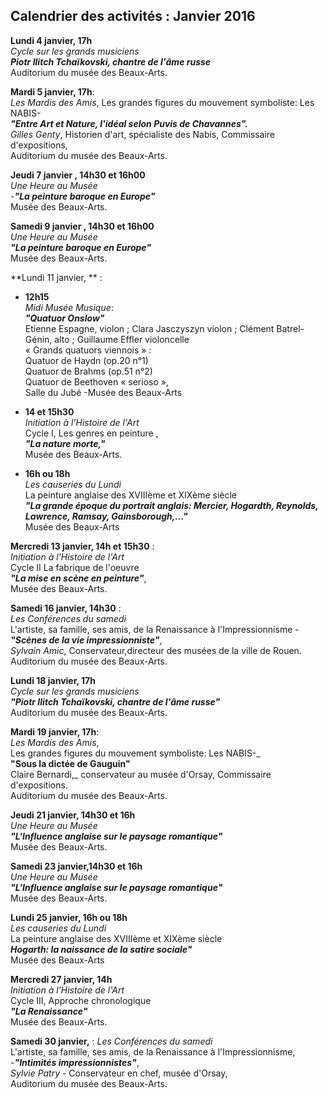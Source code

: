 ## Calendrier des activités : Janvier 2016

**Lundi 4 janvier, 17h**  
_Cycle sur les grands musiciens_  
**_Piotr Ilitch Tchaïkovski, chantre de l'âme russe_**  
Auditorium du musée des Beaux-Arts.

**Mardi 5 janvier, 17h**:  
_Les Mardis des Amis_, Les grandes figures du mouvement symboliste: Les NABIS-  
**_"Entre Art et Nature, l'idéal selon Puvis de Chavannes"._**  
_Gilles Genty_, Historien d'art, spécialiste des Nabis, Commissaire d'expositions,  
Auditorium du musée des Beaux-Arts.

**Jeudi 7 janvier , 14h30 et 16h00**  
_Une Heure au Musée_   
-**_"La peinture baroque en Europe"_**  
 Musée des Beaux-Arts.

**Samedi 9 janvier , 14h30 et 16h00**  
_Une Heure au Musée_   
 **_"La peinture baroque en Europe"_**  
  Musée des Beaux-Arts.

**Lundi 11 janvier, ** :  

- **12h15**  
_Midi Musée Musique_:  
**_"Quatuor Onslow"_**  
Etienne Espagne, violon ; Clara Jasczyszyn violon ; Clément Batrel- Génin, alto ; Guillaume Effler violoncelle  
« Grands quatuors viennois » :  
Quatuor de Haydn (op.20 n°1)  
Quatuor de Brahms (op.51 n°2)  
Quatuor de Beethoven « serioso »,  
Salle du Jubé -Musée des Beaux-Arts


- **14 et 15h30**  
_Initiation à l'Histoire de l'Art_    
Cycle I, Les genres en peinture ,      
_**"La nature morte,"**_    
Musée des Beaux-Arts.

- **16h ou 18h**  
_Les causeries du Lundi_  
La peinture anglaise des XVIIIème et XIXème siècle  
**_"La grande époque du portrait anglais: Mercier, Hogardth, Reynolds, Lawrence, Ramsay, Gainsborough,..."_**  
Musée des Beaux-Arts

**Mercredi 13 janvier, 14h et 15h30** :  
_Initiation à l'Histoire de l'Art_   
 Cycle II La fabrique de l'oeuvre     
_**"La mise en scène en peinture"**_,    
Musée des Beaux-Arts.

**Samedi 16 janvier, 14h30** :  
_Les Conférences du samedi_   
L'artiste, sa famille, ses amis, de la Renaissance à l'Impressionnisme -  
**_"Scènes de la vie impressionniste"_**,    
_Sylvain Amic_, Conservateur,directeur des musées de la ville de Rouen.  
Auditorium du musée des Beaux-Arts.

**Lundi 18 janvier, 17h**  
_Cycle sur les grands musiciens_  
**_"Piotr Ilitch Tchaïkovski, chantre de l'âme russe"_**  
Auditorium du musée des Beaux-Arts.

**Mardi 19 janvier, 17h**:  
_Les Mardis des Amis_,  
Les grandes figures du mouvement symboliste: Les NABIS-_  
**"Sous la dictée de Gauguin"**   
Claire Bernardi,_ conservateur au musée d'Orsay, Commissaire d'expositions.  
Auditorium du musée des Beaux-Arts.

**Jeudi 21 janvier, 14h30 et 16h**  
_Une Heure au Musée_  
**_"L'Influence anglaise sur le paysage romantique"_**  
 Musée des Beaux-Arts.
 
**Samedi 23 janvier,14h30 et 16h**  
_Une Heure au Musée_  
**_"L'Influence anglaise sur le paysage romantique"_**  
 Musée des Beaux-Arts.

**Lundi 25 janvier, 16h ou 18h**  
_Les causeries du Lundi_  
La peinture anglaise des XVIIIème et XIXème siècle  
**_Hogarth: la naissance de la satire sociale"_**  
Musée des Beaux-Arts

**Mercredi 27 janvier, 14h**  
_Initiation à l'Histoire de l'Art_   
Cycle III, Approche chronologique  
**_"La Renaissance"_**  
Musée des Beaux-Arts.  

**Samedi 30 janvier,** :
_Les Conférences du samedi_   
L'artiste, sa famille, ses amis, de la Renaissance à l'Impressionnisme,  
-_**"Intimités impressionnistes"**_,  
_Sylvie Patry_ - Conservateur en chef, musée d'Orsay,  
Auditorium du musée des Beaux-Arts.






























